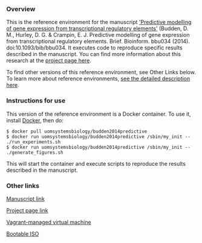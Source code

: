 ### Overview

This is the reference environment for the manuscript ['Predictive modelling of gene expression from transcriptional regulatory elements'](https://dx.doi.org/10.1093/bib/bbu034) (Budden, D. M., Hurley, D. G. & Crampin, E. J. Predictive modelling of gene expression from transcriptional regulatory elements. Brief. Bioinform. bbu034 (2014). doi:10.1093/bib/bbu034.  It executes code to reproduce specific results described in the manuscript.   You can find more information about this research at the [project page here](https://uomsystemsbiology.github.io/publications/budden2014predictive/).  

To find other versions of this reference environment, see Other Links below.  To learn more about reference environments, [see the detailed description here](https://uomsystemsbiology.github.io/reference-environments/).    

### Instructions for use

This version of the reference environment is a Docker container.  To use it, install [Docker](https://www.docker.com/), then do:

```
$ docker pull uomsystemsbiology/budden2014predictive
$ docker run uomsystemsbiology/budden2014predictive /sbin/my_init -- ./run_experiments.sh
$ docker run uomsystemsbiology/budden2014predictive /sbin/my_init -- ./generate_figures.sh
```

This will start the container and execute scripts to reproduce the results described in the manuscript.  

### Other links

[Manuscript link](https://dx.doi.org/10.1093/bib/bbu034)

[Project page link](https://uomsystemsbiology.github.io/publications/budden2014predictive/)

[Vagrant-managed virtual machine](https://github.com/uomsystemsbiology/budden2014predictive_reference_environment)

[Bootable ISO](https://dx.doi.org/10.5281/zenodo.30377)

